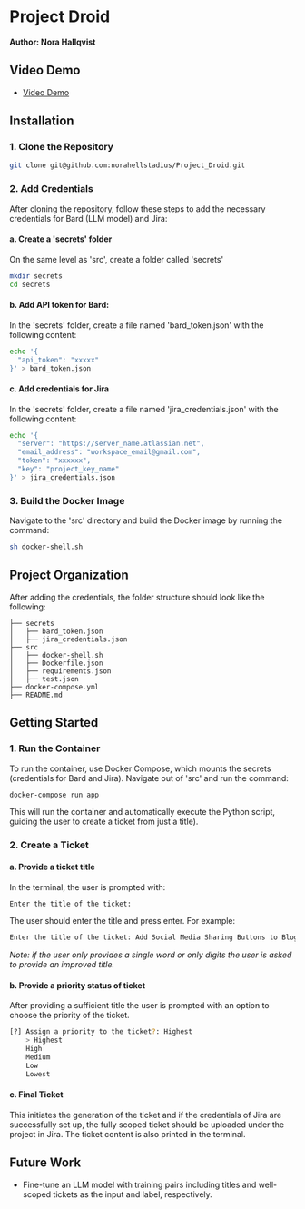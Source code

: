 # Project Droid
**Author: Nora Hallqvist**

## Video Demo
* [Video Demo]()

## Installation 

### 1. Clone the Repository

```bash
git clone git@github.com:norahellstadius/Project_Droid.git
```

### 2. Add Credentials

After cloning the repository, follow these steps to add the necessary credentials for Bard (LLM model) and Jira:

#### a. Create a 'secrets' folder

On the same level as 'src', create a folder called 'secrets'

```bash
mkdir secrets
cd secrets
```

#### b. Add API token for Bard:

In the 'secrets' folder, create a file named 'bard_token.json' with the following content:

```bash
echo '{
  "api_token": "xxxxx"
}' > bard_token.json
```

#### c. Add credentials for Jira

In the 'secrets' folder, create a file named 'jira_credentials.json' with the following content:

```bash
echo '{
  "server": "https://server_name.atlassian.net",
  "email_address": "workspace_email@gmail.com",
  "token": "xxxxxx",
  "key": "project_key_name"
}' > jira_credentials.json
```

### 3. Build the Docker Image

Navigate to the 'src' directory and build the Docker image by running the command:

```bash
sh docker-shell.sh
```

## Project Organization

After adding the credentials, the folder structure should look like the following: 

```
├── secrets
│   ├── bard_token.json
│   ├── jira_credentials.json
├── src
│   ├── docker-shell.sh
│   ├── Dockerfile.json
│   ├── requirements.json
│   ├── test.json
├── docker-compose.yml
├── README.md
```

## Getting Started 

### 1. Run the Container

To run the container, use Docker Compose, which mounts the secrets (credentials for Bard and Jira). Navigate out of 'src' and run the command:

```bash
docker-compose run app
```

This will run the container and automatically execute the Python script, guiding the user to create a ticket from just a title).

### 2. Create a Ticket

#### a. Provide a ticket title 

In the terminal, the user is prompted with:

```bash
Enter the title of the ticket:
```

The user should enter the title and press enter. For example:

```bash
Enter the title of the ticket: Add Social Media Sharing Buttons to Blog Posts
```

*Note: if the user only provides a single word or only digits the user is asked to provide an improved title.* 

#### b. Provide a priority status of ticket

After providing a sufficient title the user is prompted with an option to choose the priority of the ticket. 

```bash
[?] Assign a priority to the ticket?: Highest
    > Highest
    High
    Medium
    Low
    Lowest
```

#### c. Final Ticket
This initiates the generation of the ticket and if the credentials of Jira are successfully set up, the fully scoped ticket should be uploaded under the project in Jira. The ticket content is also printed in the terminal.

## Future Work 
- Fine-tune an LLM model with training pairs including titles and well-scoped tickets as the input and label, respectively.
